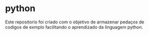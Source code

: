 # python
Este repositorio foi criado com o objetivo de armazenar pedaços de codigos de exmplo facilitando o aprendizado da linguagem python.
